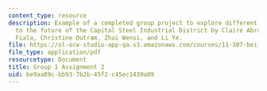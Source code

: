 ```yaml
---
content_type: resource
description: Example of a completed group project to explore different approaches
  to the future of the Capital Steel Industrial District by Claire Abrahamse, Josh
  Fiala, Christine Outram, Zhai Wensi, and Li Ye.
file: https://ol-ocw-studio-app-qa.s3.amazonaws.com/courses/11-307-beijing-urban-design-studio-summer-2008/be9aa89cbb937b2b45f2c45ec1439a09_group1_assn2.pdf
file_type: application/pdf
resourcetype: Document
title: Group 1 Assignment 2
uid: be9aa89c-bb93-7b2b-45f2-c45ec1439a09
---
```

